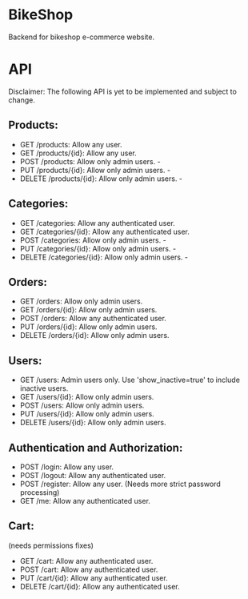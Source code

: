 # BikeShop
Backend for bikeshop e-commerce website.
# API
Disclaimer: The following API is yet to be implemented and subject to change.
## Products:

* GET /products: Allow any user.
* GET /products/{id}: Allow any user.
* POST /products: Allow only admin users. -
* PUT /products/{id}: Allow only admin users. -
* DELETE /products/{id}: Allow only admin users. -
## Categories:

* GET /categories: Allow any authenticated user.
* GET /categories/{id}: Allow any authenticated user.
* POST /categories: Allow only admin users. -
* PUT /categories/{id}: Allow only admin users. -
* DELETE /categories/{id}: Allow only admin users. -
## Orders:

* GET /orders: Allow only admin users. 
* GET /orders/{id}: Allow only admin users. 
* POST /orders: Allow any authenticated user. 
* PUT /orders/{id}: Allow only admin users. 
* DELETE /orders/{id}: Allow only admin users. 
## Users:

* GET /users: Admin users only. Use 'show_inactive=true' to include inactive users.
* GET /users/{id}: Allow only admin users.
* POST /users: Allow only admin users.
* PUT /users/{id}: Allow only admin users.
* DELETE /users/{id}: Allow only admin users.
## Authentication and Authorization:

* POST /login: Allow any user.
* POST /logout: Allow any authenticated user.
* POST /register: Allow any user. (Needs more strict password processing)
* GET /me: Allow any authenticated user.
## Cart:
(needs permissions fixes)
* GET /cart: Allow any authenticated user.
* POST /cart: Allow any authenticated user.
* PUT /cart/{id}: Allow any authenticated user.
* DELETE /cart/{id}: Allow any authenticated user.
